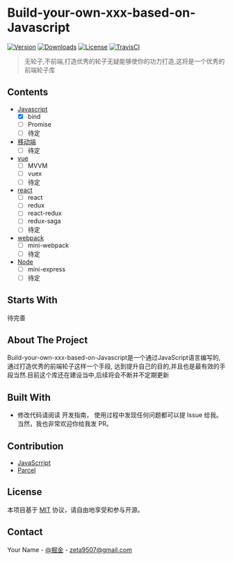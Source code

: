 # Build-your-own-xxx-based-on-Javascript
[![Version](https://img.shields.io/npm/v/x-vui.svg)](https://www.npmjs.com/package/x-vui) [![Downloads](http://img.shields.io/npm/dm/x-vui.svg)](https://www.npmjs.com/package/x-vui) [![License](https://img.shields.io/npm/l/x-vui.svg?style=flat)](https://opensource.org/licenses/MIT) [![TravisCI](https://travis-ci.org/Brickies/vui.svg)](https://travis-ci.org/Brickies/vui)

> 无轮子,不前端,打造优秀的轮子无疑能够使你的功力打造,这将是一个优秀的前端轮子库



## Contents

- [Javascript](#)
  - [x] bind
  - [ ] Promise
  - [ ] 待定
  
- [移动端](#)
  - [ ] 待定
 
- [vue](#)
  - [ ] MVVM
  - [ ] vuex
  - [ ] 待定
  
- [react](#)
  - [ ] react
  - [ ] redux
  - [ ] react-redux
  - [ ] redux-saga
  - [ ] 待定
  
- [webpack](#)
  - [ ] mini-webpack
  - [ ] 待定
  
- [Node](#)
  - [ ] mini-express
  - [ ] 待定

## Starts With
待完善

<!-- ABOUT THE PROJECT -->
## About The Project
Build-your-own-xxx-based-on-Javascript是一个通过JavaScript语言编写的,通过打造优秀的前端轮子这样一个手段,
达到提升自己的目的,并且也是最有效的手段当然.目前这个库还在建设当中,后续将会不断并不定期更新

## Built With
* 修改代码请阅读 开发指南， 使用过程中发现任何问题都可以提 Issue 给我。当然，我也非常欢迎你给我发 PR。

## Contribution
* [JavaScrript](#)
* [Parcel](https://parceljs.org/)



<!-- LICENSE -->
## License
本项目基于 [MIT](https://zh.wikipedia.org/wiki/MIT%E8%A8%B1%E5%8F%AF%E8%AD%89) 协议，请自由地享受和参与开源。



<!-- CONTACT -->
## Contact

Your Name - [@掘金](https://juejin.im/user/5ad6946f51882555894a53d1/posts) - zeta9507@gmail.com



